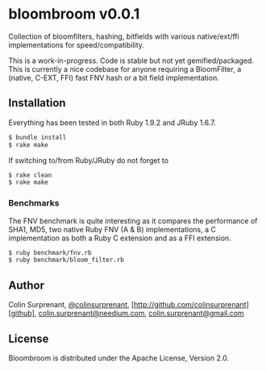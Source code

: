 # bloombroom v0.0.1

Collection of bloomfilters, hashing, bitfields with various native/ext/ffi implementations for speed/compatibility.

This is a work-in-progress. Code is stable but not yet gemified/packaged. This is currently a nice codebase for anyone requiring a BloomFilter,
a (native, C-EXT, FFI) fast FNV hash or a bit field implementation. 
## Installation

Everything has been tested in both Ruby 1.9.2 and JRuby 1.6.7.

``` sh
$ bundle install
$ rake make
```

If switching to/from Ruby/JRuby do not forget to 

``` sh
$ rake clean
$ rake make
```

### Benchmarks

The FNV benchmark is quite interesting as it compares the performance of SHA1, MD5, two native Ruby FNV (A & B) implementations, a C implementation as both a Ruby C extension and as a FFI extension. 

``` sh
$ ruby benchmark/fnv.rb
$ ruby benchmark/bloom_filter.rb
```

## Author
Colin Surprenant, [@colinsurprenant][twitter], [http://github.com/colinsurprenant][github], colin.surprenant@needium.com, colin.surprenant@gmail.com

## License
Bloombroom is distributed under the Apache License, Version 2.0. 

[twitter]: http://twitter.com/colinsurprenant
[github]: http://github.com/colinsurprenant
